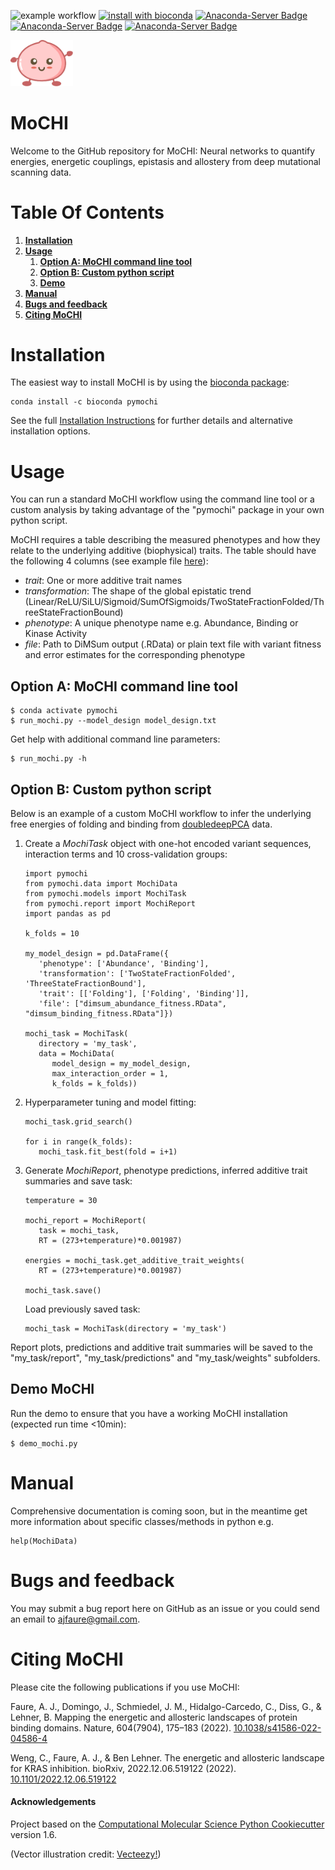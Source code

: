 ![example workflow](https://github.com/lehner-lab/MoCHI/actions/workflows/CI.yaml/badge.svg)
[![install with bioconda](https://img.shields.io/badge/install%20with-bioconda-brightgreen.svg?style=flat)](http://bioconda.github.io/recipes/pymochi/README.html)
[![Anaconda-Server Badge](https://anaconda.org/bioconda/pymochi/badges/version.svg?branch=master&kill_cache=1)](https://anaconda.org/bioconda/pymochi)
[![Anaconda-Server Badge](https://anaconda.org/bioconda/pymochi/badges/latest_release_relative_date.svg?branch=master&kill_cache=1)](https://anaconda.org/bioconda/pymochi)
[![Anaconda-Server Badge](https://anaconda.org/bioconda/pymochi/badges/downloads.svg?branch=master&kill_cache=1)](https://anaconda.org/bioconda/pymochi)

<p align="left">
  <img src="./Mochi.png" width="100">
</p>

# MoCHI

Welcome to the GitHub repository for MoCHI: Neural networks to quantify energies, energetic couplings, epistasis and allostery from deep mutational scanning data.

# Table Of Contents

1. **[Installation](#installation)**
1. **[Usage](#usage)**
   1. **[Option A: MoCHI command line tool](#option-a-mochi-command-line-tool)**
   1. **[Option B: Custom python script](#option-b-custom-python-script)**
   1. **[Demo](#demo-mochi)**
1. **[Manual](#manual)**
1. **[Bugs and feedback](#bugs-and-feedback)**
1. **[Citing MoCHI](#citing-mochi)**

# Installation

The easiest way to install MoCHI is by using the [bioconda package](http://bioconda.github.io/recipes/pymochi/README.html):
```
conda install -c bioconda pymochi
```

See the full [Installation Instructions](docs/INSTALLATION.md) for further details and alternative installation options.

# Usage

You can run a standard MoCHI workflow using the command line tool or a custom analysis by taking advantage of the "pymochi" package in your own python script.

MoCHI requires a table describing the measured phenotypes and how they relate to the underlying additive (biophysical) traits. The table should have the following 4 columns (see example file [here](pymochi/data/model_design_example.txt)):
 - *trait*: One or more additive trait names 
 - *transformation*: The shape of the global epistatic trend (Linear/ReLU/SiLU/Sigmoid/SumOfSigmoids/TwoStateFractionFolded/ThreeStateFractionBound)
 - *phenotype*: A unique phenotype name e.g. Abundance, Binding or Kinase Activity
 - *file*: Path to DiMSum output (.RData) or plain text file with variant fitness and error estimates for the corresponding phenotype

## Option A: MoCHI command line tool
   ```
   $ conda activate pymochi
   $ run_mochi.py --model_design model_design.txt
   ```

Get help with additional command line parameters:
   ```
   $ run_mochi.py -h
   ```

## Option B: Custom python script

Below is an example of a custom MoCHI workflow to infer the underlying free energies of folding and binding from [doubledeepPCA](https://www.nature.com/articles/s41586-022-04586-4) data.

1. Create a *MochiTask* object with one-hot encoded variant sequences, interaction terms and 10 cross-validation groups:
   ```
   import pymochi
   from pymochi.data import MochiData
   from pymochi.models import MochiTask
   from pymochi.report import MochiReport
   import pandas as pd

   k_folds = 10

   my_model_design = pd.DataFrame({
      'phenotype': ['Abundance', 'Binding'],
      'transformation': ['TwoStateFractionFolded', 'ThreeStateFractionBound'],
      'trait': [['Folding'], ['Folding', 'Binding']],
      'file': ["dimsum_abundance_fitness.RData", "dimsum_binding_fitness.RData"]})

   mochi_task = MochiTask(
      directory = 'my_task',
      data = MochiData(
         model_design = my_model_design,
         max_interaction_order = 1,
         k_folds = k_folds))
   ```

2. Hyperparameter tuning and model fitting:
   ```
   mochi_task.grid_search() 

   for i in range(k_folds):
      mochi_task.fit_best(fold = i+1)
   ``` 

3. Generate *MochiReport*, phenotype predictions, inferred additive trait summaries and save task:
   ```
   temperature = 30

   mochi_report = MochiReport(
      task = mochi_task,
      RT = (273+temperature)*0.001987)

   energies = mochi_task.get_additive_trait_weights(
      RT = (273+temperature)*0.001987)
    
   mochi_task.save()
   ```
   Load previously saved task:
   ```
   mochi_task = MochiTask(directory = 'my_task')
   ```
Report plots, predictions and additive trait summaries will be saved to the "my_task/report", "my_task/predictions" and "my_task/weights" subfolders.

## Demo MoCHI

Run the demo to ensure that you have a working MoCHI installation (expected run time <10min):
   ```
   $ demo_mochi.py
   ```

# Manual

Comprehensive documentation is coming soon, but in the meantime get more information about specific classes/methods in python e.g.
   ```
   help(MochiData)
   ```

# Bugs and feedback

You may submit a bug report here on GitHub as an issue or you could send an email to ajfaure@gmail.com.

# Citing MoCHI

Please cite the following publications if you use MoCHI:

Faure, A. J., Domingo, J., Schmiedel, J. M., Hidalgo-Carcedo, C., Diss, G., & Lehner, B. Mapping the energetic and allosteric landscapes of protein binding domains. Nature, 604(7904), 175–183 (2022). [10.1038/s41586-022-04586-4](http://doi.org/10.1038/s41586-022-04586-4)

Weng, C., Faure, A. J., & Ben Lehner. The energetic and allosteric landscape for KRAS inhibition. bioRxiv, 2022.12.06.519122 (2022). [10.1101/2022.12.06.519122](http://doi.org/10.1101/2022.12.06.519122)

#### Acknowledgements
 
Project based on the 
[Computational Molecular Science Python Cookiecutter](https://github.com/molssi/cookiecutter-cms) version 1.6.

(Vector illustration credit: <a href="https://www.vecteezy.com">Vecteezy!</a>)
